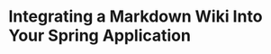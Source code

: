 Integrating a Markdown Wiki Into Your Spring Application
========================================================



